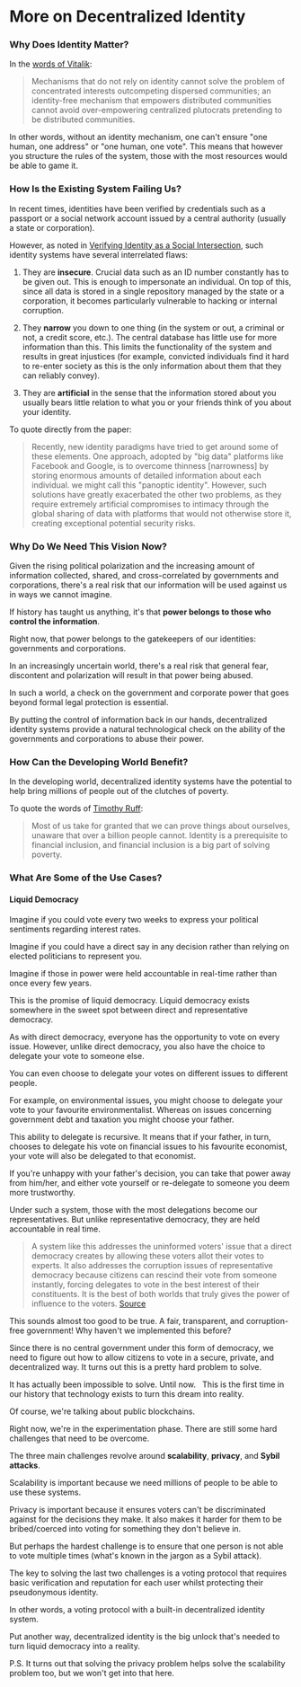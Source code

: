 # More on Decentralized Identity

### Why Does Identity Matter?

In the [words of Vitalik](https://vitalik.ca/general/2019/04/03/collusion.html):

>Mechanisms that do not rely on identity cannot solve the problem of concentrated interests outcompeting dispersed communities; an identity-free mechanism that empowers distributed communities cannot avoid over-empowering centralized plutocrats pretending to be distributed communities.

In other words, without an identity mechanism, one can't ensure "one human, one address" or "one human, one vote". This means that however you structure the rules of the system, those with the most resources would be able to game it.

### How Is the Existing System Failing Us?

In recent times, identities have been verified by credentials such as a passport or a social network account issued by a central authority (usually a state or corporation).

However, as noted in [Verifying Identity as a Social Intersection](https://papers.ssrn.com/sol3/papers.cfm?abstract_id=3375436), such identity systems have several interrelated flaws:

1. They are **insecure**. Crucial data such as an ID number constantly has to be given out. This is enough to impersonate an individual. On top of this, since all data is stored in a single repository managed by the state or a corporation, it becomes particularly vulnerable to hacking or internal corruption.

2. They **narrow** you down to one thing (in the system or out, a criminal or not, a credit score, etc.). The central database has little use for more information than this. This limits the functionality of the system and results in great injustices (for example, convicted individuals find it hard to re-enter society as this is the only information about them that they can reliably convey).

3. They are **artificial** in the sense that the information stored about you usually bears little relation to what you or your friends think of you about your identity.

To quote directly from the paper:

>Recently, new identity paradigms have tried to get around some of these elements. One approach, adopted by "big data" platforms like Facebook and Google, is to overcome thinness [narrowness] by storing enormous amounts of detailed information about each individual. we might call this "panoptic identity". However, such solutions have greatly exacerbated the other two problems, as they require extremely artificial compromises to intimacy through the global sharing of data with platforms that would not otherwise store it, creating exceptional potential security risks.

### Why Do We Need This Vision Now?

Given the rising political polarization and the increasing amount of information collected, shared, and cross-correlated by governments and corporations, there's a real risk that our information will be used against us in ways we cannot imagine.

If history has taught us anything, it's that **power belongs to those who control the information**.

Right now, that power belongs to the gatekeepers of our identities: governments and corporations.

In an increasingly uncertain world, there's a real risk that general fear, discontent and polarization will result in that power being abused.

In such a world, a check on the government and corporate power that goes beyond formal legal protection is essential.

By putting the control of information back in our hands, decentralized identity systems provide a natural technological check on the ability of the governments and corporations to abuse their power.

### How Can the Developing World Benefit?

In the developing world, decentralized identity systems have the potential to help bring millions of people out of the clutches of poverty.

To quote the words of [Timothy Ruff](https://medium.com/evernym/7-myths-of-self-sovereign-identity-67aea7416b1):

>Most of us take for granted that we can prove things about ourselves, unaware that over a billion people cannot. Identity is a prerequisite to financial inclusion, and financial inclusion is a big part of solving poverty.

### What Are Some of the Use Cases?

#### Liquid Democracy

Imagine if you could vote every two weeks to express your political sentiments regarding interest rates.

Imagine if you could have a direct say in any decision rather than relying on elected politicians to represent you.

Imagine if those in power were held accountable in real-time rather than once every few years.

This is the promise of liquid democracy.
Liquid democracy exists somewhere in the sweet spot between direct and representative democracy.

As with direct democracy, everyone has the opportunity to vote on every issue. However, unlike direct democracy, you also have the choice to delegate your vote to someone else.

You can even choose to delegate your votes on different issues to different people.

For example, on environmental issues, you might choose to delegate your vote to your favourite environmentalist. Whereas on issues concerning government debt and taxation you might choose your father.

This ability to delegate is recursive. It means that if your father, in turn, chooses to delegate his vote on financial issues to his favourite economist, your vote will also be delegated to that economist.

If you're unhappy with your father's decision, you can take that power away from him/her, and either vote yourself or re-delegate to someone you deem more trustworthy.

Under such a system, those with the most delegations become our representatives. But unlike representative democracy, they are held accountable in real time.

>A system like this addresses the uninformed voters' issue that a direct democracy creates by allowing these voters allot their votes to experts. It also addresses the corruption issues of representative democracy because citizens can rescind their vote from someone instantly, forcing delegates to vote in the best interest of their constituents. It is the best of both worlds that truly gives the power of influence to the voters. [Source](https://media.consensys.net/liquid-democracy-and-emerging-governance-models-df8f3ce712af)

This sounds almost too good to be true. A fair, transparent, and corruption-free government! Why haven't we implemented this before?

Since there is no central government under this form of democracy, we need to figure out how to allow citizens to vote in a secure, private, and decentralized way. It turns out this is a pretty hard problem to solve.

It has actually been impossible to solve. Until now.
 
This is the first time in our history that technology exists to turn this dream into reality. 

Of course, we're talking about public blockchains.

Right now, we're in the experimentation phase. There are still some hard challenges that need to be overcome.

The three main challenges revolve around **scalability**, **privacy**, and **Sybil attacks**.

Scalability is important because we need millions of people to be able to use these systems.

Privacy is important because it ensures voters can't be discriminated against for the decisions they make. It also makes it harder for them to be bribed/coerced into voting for something they don't believe in.

But perhaps the hardest challenge is to ensure that one person is not able to vote multiple times (what's known in the jargon as a Sybil attack).

The key to solving the last two challenges is a voting protocol that requires basic verification and reputation for each user whilst protecting their pseudonymous identity.

In other words, a voting protocol with a built-in decentralized identity system.

Put another way, decentralized identity is the big unlock that's needed to turn liquid democracy into a reality.

P.S. It turns out that solving the privacy problem helps solve the scalability problem too, but we won't get into that here.